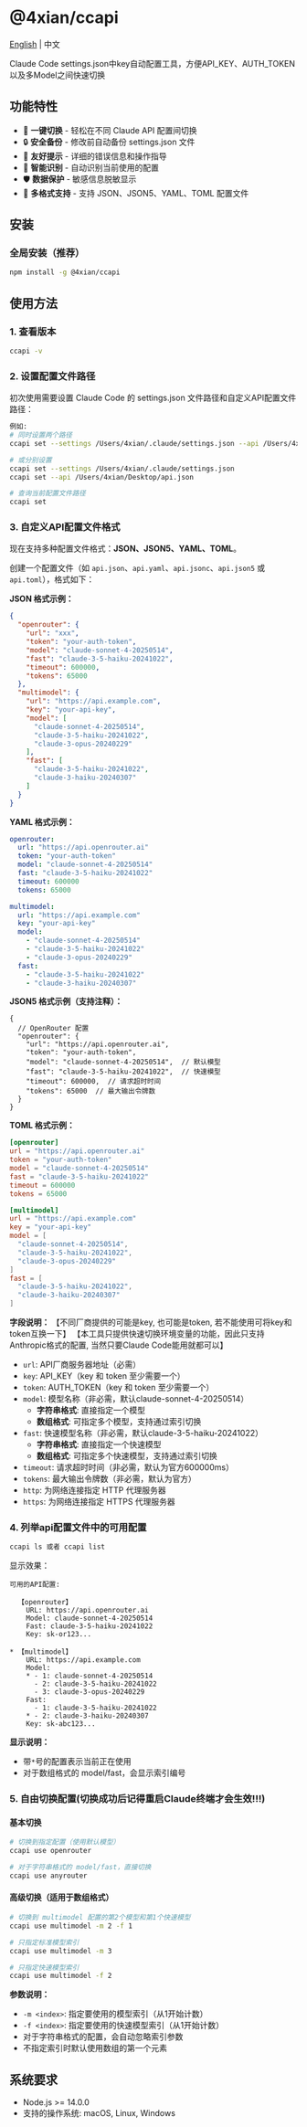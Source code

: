 # @4xian/ccapi

[English](./README_EN.md) | 中文

Claude Code settings.json中key自动配置工具，方便API_KEY、AUTH_TOKEN以及多Model之间快速切换

## 功能特性

- 🚀 **一键切换** - 轻松在不同 Claude API 配置间切换
- 🔒 **安全备份** - 修改前自动备份 settings.json 文件
- 📝 **友好提示** - 详细的错误信息和操作指导
- 🎯 **智能识别** - 自动识别当前使用的配置
- 🛡️ **数据保护** - 敏感信息脱敏显示
- 📄 **多格式支持** - 支持 JSON、JSON5、YAML、TOML 配置文件

## 安装

### 全局安装（推荐）

```bash
npm install -g @4xian/ccapi
```

## 使用方法

### 1. 查看版本

```bash
ccapi -v
```

### 2. 设置配置文件路径

初次使用需要设置 Claude Code 的 settings.json 文件路径和自定义API配置文件路径：

```bash
例如:
# 同时设置两个路径
ccapi set --settings /Users/4xian/.claude/settings.json --api /Users/4xian/Desktop/api.json

# 或分别设置
ccapi set --settings /Users/4xian/.claude/settings.json
ccapi set --api /Users/4xian/Desktop/api.json

# 查询当前配置文件路径
ccapi set
```

### 3. 自定义API配置文件格式

现在支持多种配置文件格式：**JSON、JSON5、YAML、TOML**。

创建一个配置文件（如 `api.json`、`api.yaml`、`api.jsonc`、`api.json5` 或 `api.toml`），格式如下：

**JSON 格式示例：**

```json
{
  "openrouter": {
    "url": "xxx",
    "token": "your-auth-token",
    "model": "claude-sonnet-4-20250514",
    "fast": "claude-3-5-haiku-20241022",
    "timeout": 600000,
    "tokens": 65000
  },
  "multimodel": {
    "url": "https://api.example.com",
    "key": "your-api-key",
    "model": [
      "claude-sonnet-4-20250514",
      "claude-3-5-haiku-20241022",
      "claude-3-opus-20240229"
    ],
    "fast": [
      "claude-3-5-haiku-20241022",
      "claude-3-haiku-20240307"
    ]
  }
}
```

**YAML 格式示例：**

```yaml
openrouter:
  url: "https://api.openrouter.ai"
  token: "your-auth-token"
  model: "claude-sonnet-4-20250514"
  fast: "claude-3-5-haiku-20241022"
  timeout: 600000
  tokens: 65000

multimodel:
  url: "https://api.example.com"
  key: "your-api-key"
  model:
    - "claude-sonnet-4-20250514"
    - "claude-3-5-haiku-20241022"
    - "claude-3-opus-20240229"
  fast:
    - "claude-3-5-haiku-20241022"
    - "claude-3-haiku-20240307"
```

**JSON5 格式示例（支持注释）：**

```json5
{
  // OpenRouter 配置
  "openrouter": {
    "url": "https://api.openrouter.ai",
    "token": "your-auth-token",
    "model": "claude-sonnet-4-20250514",  // 默认模型
    "fast": "claude-3-5-haiku-20241022",  // 快速模型
    "timeout": 600000,  // 请求超时时间
    "tokens": 65000  // 最大输出令牌数
  }
}
```

**TOML 格式示例：**

```toml
[openrouter]
url = "https://api.openrouter.ai"
token = "your-auth-token"
model = "claude-sonnet-4-20250514"
fast = "claude-3-5-haiku-20241022"
timeout = 600000
tokens = 65000

[multimodel]
url = "https://api.example.com"
key = "your-api-key"
model = [
  "claude-sonnet-4-20250514",
  "claude-3-5-haiku-20241022",
  "claude-3-opus-20240229"
]
fast = [
  "claude-3-5-haiku-20241022",
  "claude-3-haiku-20240307"
]
```

**字段说明：**
【不同厂商提供的可能是key, 也可能是token, 若不能使用可将key和token互换一下】
【本工具只提供快速切换环境变量的功能，因此只支持Anthropic格式的配置, 当然只要Claude Code能用就都可以】

- `url`: API厂商服务器地址（必需）
- `key`: API_KEY（key 和 token 至少需要一个）
- `token`: AUTH_TOKEN（key 和 token 至少需要一个）
- `model`: 模型名称（非必需，默认claude-sonnet-4-20250514）
  - **字符串格式**: 直接指定一个模型
  - **数组格式**: 可指定多个模型，支持通过索引切换
- `fast`: 快速模型名称（非必需，默认claude-3-5-haiku-20241022）
  - **字符串格式**: 直接指定一个快速模型
  - **数组格式**: 可指定多个快速模型，支持通过索引切换
- `timeout`: 请求超时时间（非必需，默认为官方600000ms）
- `tokens`: 最大输出令牌数（非必需，默认为官方）
- `http`: 为网络连接指定 HTTP 代理服务器
- `https`: 为网络连接指定 HTTPS 代理服务器

### 4. 列举api配置文件中的可用配置

```bash
ccapi ls 或者 ccapi list
```

显示效果：

```text
可用的API配置:

  【openrouter】
    URL: https://api.openrouter.ai
    Model: claude-sonnet-4-20250514
    Fast: claude-3-5-haiku-20241022
    Key: sk-or123...

* 【multimodel】
    URL: https://api.example.com
    Model:
    * - 1: claude-sonnet-4-20250514
      - 2: claude-3-5-haiku-20241022
      - 3: claude-3-opus-20240229
    Fast:
      - 1: claude-3-5-haiku-20241022
    * - 2: claude-3-haiku-20240307
    Key: sk-abc123...
```

**显示说明：**

- 带`*`号的配置表示当前正在使用
- 对于数组格式的 model/fast，会显示索引编号

### 5. 自由切换配置(切换成功后记得重启Claude终端才会生效!!!)

#### 基本切换

```bash
# 切换到指定配置（使用默认模型）
ccapi use openrouter

# 对于字符串格式的 model/fast，直接切换
ccapi use anyrouter
```

#### 高级切换（适用于数组格式）

```bash
# 切换到 multimodel 配置的第2个模型和第1个快速模型
ccapi use multimodel -m 2 -f 1

# 只指定标准模型索引
ccapi use multimodel -m 3

# 只指定快速模型索引
ccapi use multimodel -f 2
```

**参数说明：**

- `-m <index>`: 指定要使用的模型索引（从1开始计数）
- `-f <index>`: 指定要使用的快速模型索引（从1开始计数）
- 对于字符串格式的配置，会自动忽略索引参数
- 不指定索引时默认使用数组的第一个元素

## 系统要求

- Node.js >= 14.0.0
- 支持的操作系统: macOS, Linux, Windows
